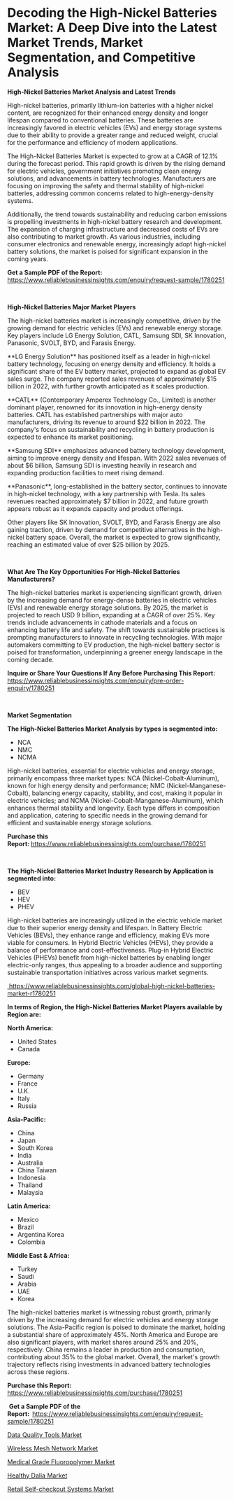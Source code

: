 <p><h1>Decoding the High-Nickel Batteries Market: A Deep Dive into the Latest Market Trends, Market Segmentation, and Competitive Analysis</h1></p><p><strong>High-Nickel Batteries Market Analysis and Latest Trends</strong></p>
<p><p>High-nickel batteries, primarily lithium-ion batteries with a higher nickel content, are recognized for their enhanced energy density and longer lifespan compared to conventional batteries. These batteries are increasingly favored in electric vehicles (EVs) and energy storage systems due to their ability to provide a greater range and reduced weight, crucial for the performance and efficiency of modern applications.</p><p>The High-Nickel Batteries Market is expected to grow at a CAGR of 12.1% during the forecast period. This rapid growth is driven by the rising demand for electric vehicles, government initiatives promoting clean energy solutions, and advancements in battery technologies. Manufacturers are focusing on improving the safety and thermal stability of high-nickel batteries, addressing common concerns related to high-energy-density systems.</p><p>Additionally, the trend towards sustainability and reducing carbon emissions is propelling investments in high-nickel battery research and development. The expansion of charging infrastructure and decreased costs of EVs are also contributing to market growth. As various industries, including consumer electronics and renewable energy, increasingly adopt high-nickel battery solutions, the market is poised for significant expansion in the coming years.</p></p>
<p><strong>Get a Sample PDF of the Report:&nbsp;</strong> <a href="https://www.reliablebusinessinsights.com/enquiry/request-sample/1780251?utm_campaign=1109&utm_medium=2&utm_source=Github&utm_content=ia&utm_term=09102024&utm_id=high-nickel-batteries">https://www.reliablebusinessinsights.com/enquiry/request-sample/1780251</a></p>
<p>&nbsp;</p>
<p><strong>High-Nickel Batteries Major Market Players</strong></p>
<p><p>The high-nickel batteries market is increasingly competitive, driven by the growing demand for electric vehicles (EVs) and renewable energy storage. Key players include LG Energy Solution, CATL, Samsung SDI, SK Innovation, Panasonic, SVOLT, BYD, and Farasis Energy.</p><p>**LG Energy Solution** has positioned itself as a leader in high-nickel battery technology, focusing on energy density and efficiency. It holds a significant share of the EV battery market, projected to expand as global EV sales surge. The company reported sales revenues of approximately $15 billion in 2022, with further growth anticipated as it scales production.</p><p>**CATL** (Contemporary Amperex Technology Co., Limited) is another dominant player, renowned for its innovation in high-energy density batteries. CATL has established partnerships with major auto manufacturers, driving its revenue to around $22 billion in 2022. The company's focus on sustainability and recycling in battery production is expected to enhance its market positioning.</p><p>**Samsung SDI** emphasizes advanced battery technology development, aiming to improve energy density and lifespan. With 2022 sales revenues of about $6 billion, Samsung SDI is investing heavily in research and expanding production facilities to meet rising demand.</p><p>**Panasonic**, long-established in the battery sector, continues to innovate in high-nickel technology, with a key partnership with Tesla. Its sales revenues reached approximately $7 billion in 2022, and future growth appears robust as it expands capacity and product offerings.</p><p>Other players like SK Innovation, SVOLT, BYD, and Farasis Energy are also gaining traction, driven by demand for competitive alternatives in the high-nickel battery space. Overall, the market is expected to grow significantly, reaching an estimated value of over $25 billion by 2025.</p></p>
<p>&nbsp;</p>
<p><strong>What Are The Key Opportunities For High-Nickel Batteries Manufacturers?</strong></p>
<p><p>The high-nickel batteries market is experiencing significant growth, driven by the increasing demand for energy-dense batteries in electric vehicles (EVs) and renewable energy storage solutions. By 2025, the market is projected to reach USD 9 billion, expanding at a CAGR of over 25%. Key trends include advancements in cathode materials and a focus on enhancing battery life and safety. The shift towards sustainable practices is prompting manufacturers to innovate in recycling technologies. With major automakers committing to EV production, the high-nickel battery sector is poised for transformation, underpinning a greener energy landscape in the coming decade.</p></p>
<p><strong>Inquire or Share Your Questions If Any Before Purchasing This Report:</strong> <a href="https://www.reliablebusinessinsights.com/enquiry/pre-order-enquiry/1780251?utm_campaign=1109&utm_medium=2&utm_source=Github&utm_content=ia&utm_term=09102024&utm_id=high-nickel-batteries">https://www.reliablebusinessinsights.com/enquiry/pre-order-enquiry/1780251</a></p>
<p>&nbsp;</p>
<p><strong>Market Segmentation</strong></p>
<p><strong>The High-Nickel Batteries Market Analysis by types is segmented into:</strong></p>
<p><ul><li>NCA</li><li>NMC</li><li>NCMA</li></ul></p>
<p><p>High-nickel batteries, essential for electric vehicles and energy storage, primarily encompass three market types: NCA (Nickel-Cobalt-Aluminum), known for high energy density and performance; NMC (Nickel-Manganese-Cobalt), balancing energy capacity, stability, and cost, making it popular in electric vehicles; and NCMA (Nickel-Cobalt-Manganese-Aluminum), which enhances thermal stability and longevity. Each type differs in composition and application, catering to specific needs in the growing demand for efficient and sustainable energy storage solutions.</p></p>
<p><strong>Purchase this Report:&nbsp;</strong><a href="https://www.reliablebusinessinsights.com/purchase/1780251?utm_campaign=1109&utm_medium=2&utm_source=Github&utm_content=ia&utm_term=09102024&utm_id=high-nickel-batteries">https://www.reliablebusinessinsights.com/purchase/1780251</a></p>
<p>&nbsp;</p>
<p><strong>The High-Nickel Batteries Market Industry Research by Application is segmented into:</strong></p>
<p><ul><li>BEV</li><li>HEV</li><li>PHEV</li></ul></p>
<p><p>High-nickel batteries are increasingly utilized in the electric vehicle market due to their superior energy density and lifespan. In Battery Electric Vehicles (BEVs), they enhance range and efficiency, making EVs more viable for consumers. In Hybrid Electric Vehicles (HEVs), they provide a balance of performance and cost-effectiveness. Plug-in Hybrid Electric Vehicles (PHEVs) benefit from high-nickel batteries by enabling longer electric-only ranges, thus appealing to a broader audience and supporting sustainable transportation initiatives across various market segments.</p></p>
<p><a href="https://www.reliablebusinessinsights.com/global-high-nickel-batteries-market-r1780251?utm_campaign=1109&utm_medium=2&utm_source=Github&utm_content=ia&utm_term=09102024&utm_id=high-nickel-batteries">&nbsp;https://www.reliablebusinessinsights.com/global-high-nickel-batteries-market-r1780251</a></p>
<p><strong>In terms of Region, the High-Nickel Batteries Market Players available by Region are:</strong></p>
<p>
    <p> <strong> North America: </strong>
        <ul>
            <li>United States</li>
            <li>Canada</li>
        </ul>
        </p> 
    <p> <strong> Europe: </strong>
        <ul>
            <li>Germany</li>
            <li>France</li>
            <li>U.K.</li>
            <li>Italy</li>
            <li>Russia</li>
        </ul>
        </p> 
    <p> <strong> Asia-Pacific: </strong>
        <ul>
            <li>China</li>
            <li>Japan</li>
            <li>South Korea</li>
            <li>India</li>
            <li>Australia</li>
            <li>China Taiwan</li>
            <li>Indonesia</li>
            <li>Thailand</li>
            <li>Malaysia</li>
        </ul>
        </p> 
    <p> <strong> Latin America: </strong>
        <ul>
            <li>Mexico</li>
            <li>Brazil</li>
            <li>Argentina Korea</li>
            <li>Colombia</li>
        </ul>
        </p> 
    <p> <strong> Middle East & Africa: </strong>
        <ul>
            <li>Turkey</li>
            <li>Saudi</li>
            <li>Arabia</li>
            <li>UAE</li>
            <li>Korea</li>
        </ul>
    </p>
    </p>
<p><p>The high-nickel batteries market is witnessing robust growth, primarily driven by the increasing demand for electric vehicles and energy storage solutions. The Asia-Pacific region is poised to dominate the market, holding a substantial share of approximately 45%. North America and Europe are also significant players, with market shares around 25% and 20%, respectively. China remains a leader in production and consumption, contributing about 35% to the global market. Overall, the market's growth trajectory reflects rising investments in advanced battery technologies across these regions.</p></p>
<p><strong>Purchase this Report: </strong><a href="https://www.reliablebusinessinsights.com/purchase/1780251?utm_campaign=1109&utm_medium=2&utm_source=Github&utm_content=ia&utm_term=09102024&utm_id=high-nickel-batteries">https://www.reliablebusinessinsights.com/purchase/1780251</a></p>
<p>&nbsp;<strong>Get a Sample PDF of the Report:&nbsp;&nbsp;</strong><a href="https://www.reliablebusinessinsights.com/enquiry/request-sample/1780251?utm_campaign=1109&utm_medium=2&utm_source=Github&utm_content=ia&utm_term=09102024&utm_id=high-nickel-batteries">https://www.reliablebusinessinsights.com/enquiry/request-sample/1780251</a></p>
<p><strong></strong></p>
<p><p><a href="https://www.linkedin.com/pulse/global-data-quality-tools-industry-analysis-report-market-size-qkluc?trackingId=aqBbABttQHuRQsMSMSSo8w%3D%3D&utm_campaign=1109&utm_medium=2&utm_source=Github&utm_content=ia&utm_term=09102024&utm_id=high-nickel-batteries">Data Quality Tools Market</a></p><p><a href="https://www.linkedin.com/pulse/global-wireless-mesh-network-market-landscape-future-trends-ncize?utm_campaign=1109&utm_medium=2&utm_source=Github&utm_content=ia&utm_term=09102024&utm_id=high-nickel-batteries">Wireless Mesh Network Market</a></p><p><a href="https://github.com/jewsiknacci2/Market-Research-Report-List-1/blob/main/medical-grade-fluoropolymer-market.md?utm_campaign=1109&utm_medium=2&utm_source=Github&utm_content=ia&utm_term=09102024&utm_id=high-nickel-batteries">Medical Grade Fluoropolymer Market</a></p><p><a href="https://issuu.com/reportprime-2/docs/healthy-dalia-market-size-2030.pptx_3dfa3edfaa972f?utm_campaign=1109&utm_medium=2&utm_source=Github&utm_content=ia&utm_term=09102024&utm_id=high-nickel-batteries">Healthy Dalia Market</a></p><p><a href="https://github.com/evzzmaurey/Market-Research-Report-List-1/blob/main/retail-self-checkout-systems-market.md?utm_campaign=1109&utm_medium=2&utm_source=Github&utm_content=ia&utm_term=09102024&utm_id=high-nickel-batteries">Retail Self-checkout Systems Market</a></p></p>